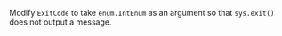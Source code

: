 Modify `ExitCode` to take `enum.IntEnum` as an argument so that `sys.exit()` does not output a message.
